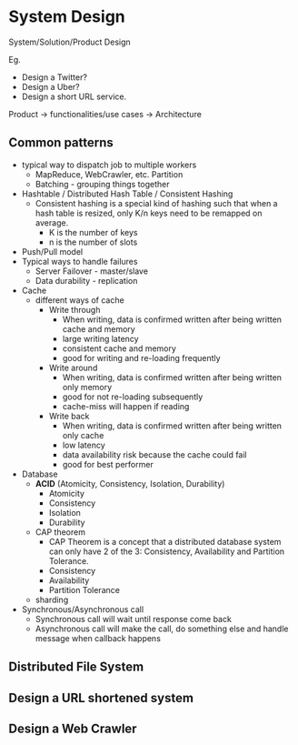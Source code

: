 # System Design

System/Solution/Product Design

Eg.
 
- Design a Twitter?
- Design a Uber?
- Design a short URL service.

Product -> functionalities/use cases -> Architecture

## Common patterns

- typical way to dispatch job to multiple workers
  - MapReduce, WebCrawler, etc. Partition
  - Batching - grouping things together
- Hashtable / Distributed Hash Table / Consistent Hashing
  - Consistent hashing is a special kind of hashing such that when a hash table is resized, only K/n keys need to be remapped on average.
    - K is the number of keys
    - n is the number of slots
- Push/Pull model
- Typical ways to handle failures
  - Server Failover - master/slave
  - Data durability - replication
- Cache
  - different ways of cache
    - Write through
      - When writing, data is confirmed written after being written cache and memory
      - large writing latency
      - consistent cache and memory
      - good for writing and re-loading frequently
    - Write around
      - When writing, data is confirmed written after being written only memory
      - good for not re-loading subsequently
      - cache-miss will happen if reading
    - Write back
      - When writing, data is confirmed written after being written only cache
      - low latency
      - data availability risk because the cache could fail 
      - good for best performer
- Database
  - **ACID** (Atomicity, Consistency, Isolation, Durability)
    - Atomicity
    - Consistency
    - Isolation
    - Durability
  - CAP theorem
    - CAP Theorem is a concept that a distributed database system can only have 2 of the 3: Consistency, Availability and Partition Tolerance.
    - Consistency
    - Availability
    - Partition Tolerance
  - sharding
- Synchronous/Asynchronous call
  - Synchronous call will wait until response come back
  - Asynchronous call will make the call, do something else and handle message when callback happens
 
## Distributed File System
## Design a URL shortened system
## Design a Web Crawler


